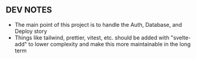 ## DEV NOTES

- The main point of this project is to handle the Auth, Database, and Deploy story
- Things like tailwind, prettier, vitest, etc. should be added with "svelte-add" to lower complexity and make this more maintainable in the long term
